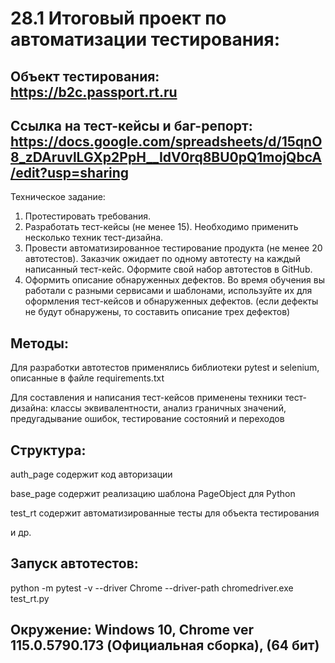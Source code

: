 # 28.1 Итоговый проект по автоматизации тестирования:

## Объект тестирования: https://b2c.passport.rt.ru

## Ссылка на тест-кейсы и баг-репорт: https://docs.google.com/spreadsheets/d/15qnO8_zDAruvlLGXp2PpH__IdV0rq8BU0pQ1mojQbcA/edit?usp=sharing

Техническое задание:
1. Протестировать требования.
2. Разработать тест-кейсы (не менее 15). Необходимо применить несколько техник тест-дизайна.
3. Провести автоматизированное тестирование продукта (не менее 20 автотестов). Заказчик ожидает по одному автотесту на каждый написанный тест-кейс. Оформите свой набор автотестов в GitHub.
4. Оформить описание обнаруженных дефектов. Во время обучения вы работали с разными сервисами и шаблонами, используйте их для оформления тест-кейсов и обнаруженных дефектов. (если дефекты не будут обнаружены, то составить описание трех дефектов)

## Методы:

Для разработки автотестов применялись библиотеки pytest и selenium, описанные в файле requirements.txt

Для составления и написания тест-кейсов применены техники тест-дизайна: классы эквивалентности, анализ граничных значений, предугадывание ошибок, тестирование состояний и переходов


## Структура:

auth_page содержит код авторизации

base_page содержит реализацию шаблона PageObject для Python

test_rt содержит автоматизированные тесты для объекта тестирования

и др.

## Запуск автотестов:

python -m pytest -v --driver Chrome --driver-path chromedriver.exe test_rt.py

## Окружение: Windows 10, Chrome ver 115.0.5790.173 (Официальная сборка), (64 бит)
